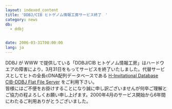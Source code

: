 ```yaml
---
layout: indexed_content
title: 'DDBJ/CIB ヒトゲノム情報工房サービス終了　'
category: news
db:
  - ddbj


date: 2006-03-31T00:00:00
lang: ja
---
```


DDBJ が WWW で提供している「DDBJ/CIB ヒトゲノム情報工房」はハードウエアの障害により，3月31日をもってサービスを終了いたしました。代替サービスとしてヒトの全長cDNA配列データベースである <a href="/whatsnew/whatsnew2009-j.html#091208">H-Invitational Database CIB-DDBJ Flat File Server</a> をご利用下さい。<br>皆様にはご不便をお掛けすることになり誠に申し訳ございませんが何卒ご理解とご協力の程よろしくお願い申し上げます。2000年4月のサービス開始から6年間にわたるご利用ありがとうございました。

